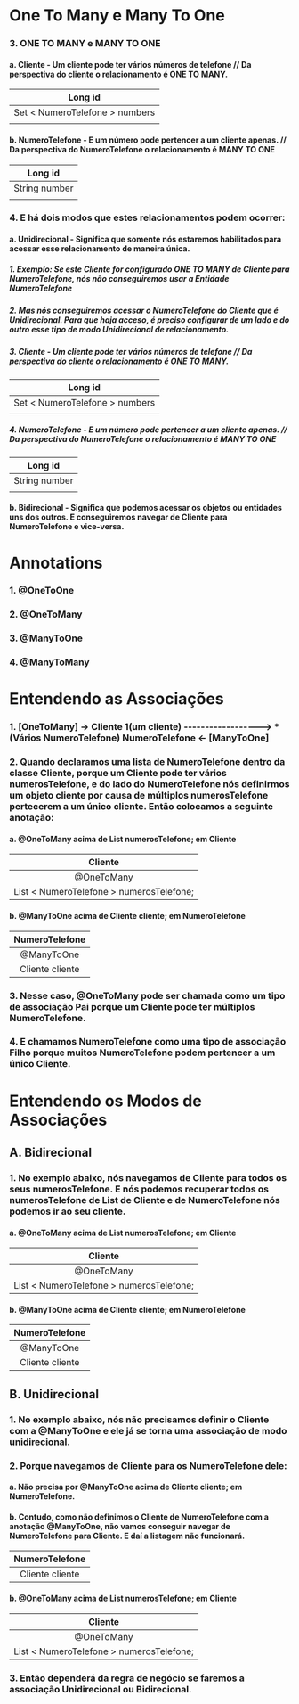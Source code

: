 # One To Many e Many To One
### 3. ONE TO MANY e MANY TO ONE
#### a. Cliente - Um cliente pode ter vários números de telefone //  Da perspectiva do cliente o relacionamento é ONE TO MANY.
|   Long id   |
|   :---:     |
| Set < NumeroTelefone > numbers |
|   |
#### b. NumeroTelefone - E um número pode pertencer a um cliente apenas. //  Da perspectiva do NumeroTelefone o relacionamento é MANY TO ONE
|   Long id   |
|     :---:   |
| String number |
| |
### 4. E há dois modos que estes relacionamentos podem ocorrer:
#### a. Unidirecional - Significa que somente nós estaremos habilitados para acessar esse relacionamento de maneira única.
##### 1. Exemplo: Se este Cliente for configurado ONE TO MANY de Cliente para NumeroTelefone, nós não conseguiremos usar a Entidade NumeroTelefone
##### 2. Mas nós conseguiremos acessar o NumeroTelefone do Cliente que é Unidirecional. Para que haja acceso, é preciso configurar de um lado e do outro esse tipo de modo Unidirecional de relacionamento.
##### 3. Cliente - Um cliente pode ter vários números de telefone //  Da perspectiva do cliente o relacionamento é ONE TO MANY.
|   Long id   |
|   :---:      |
| Set <  NumeroTelefone > numbers |
|   |
##### 4. NumeroTelefone - E um número pode pertencer a um cliente apenas. //  Da perspectiva do NumeroTelefone o relacionamento é MANY TO ONE
|   Long id   |
|     :---:   |
| String number |
| |
#### b. Bidirecional - Significa que podemos acessar os objetos ou entidades uns dos outros. E conseguiremos navegar de Cliente para NumeroTelefone e vice-versa.
# Annotations
### 1. @OneToOne
### 2. @OneToMany
### 3. @ManyToOne
### 4. @ManyToMany
# Entendendo as Associações
### 1. [OneToMany] ->  Cliente 1(um cliente)  ------------------>  *(Vários NumeroTelefone) NumeroTelefone <- [ManyToOne]
### 2. Quando declaramos uma lista de NumeroTelefone dentro da classe Cliente, porque um Cliente pode ter vários numerosTelefone, e do lado do NumeroTelefone nós definirmos um objeto cliente por causa de múltiplos numerosTelefone pertecerem a um único cliente. Então colocamos a seguinte anotação:
#### a. @OneToMany acima de List<NumeroTelefone> numerosTelefone; em Cliente
|   Cliente   |
|    :---:    |
|    @OneToMany     |
| List < NumeroTelefone > numerosTelefone;|
#### b. @ManyToOne acima de Cliente cliente; em NumeroTelefone
|   NumeroTelefone   |
|     :---:      |
|    @ManyToOne    |
| Cliente cliente |
### 3. Nesse caso, @OneToMany pode ser chamada como um tipo de associação Pai porque um Cliente pode ter múltiplos NumeroTelefone.
### 4. E chamamos NumeroTelefone como uma tipo de associação Filho porque muitos NumeroTelefone podem pertencer a um único Cliente.
# Entendendo os Modos de Associações
## A. Bidirecional
### 1. No exemplo abaixo, nós navegamos de Cliente para todos os seus numerosTelefone. E nós podemos recuperar todos os numerosTelefone de List de Cliente e de NumeroTelefone nós podemos ir ao seu cliente.
#### a. @OneToMany acima de List<NumeroTelefone> numerosTelefone; em Cliente
|   Cliente   |
|    :---:      |
|    @OneToMany     |
| List < NumeroTelefone > numerosTelefone;|
#### b. @ManyToOne acima de Cliente cliente; em NumeroTelefone
|   NumeroTelefone   |
|     :---:      |
|    @ManyToOne    |
| Cliente cliente |
## B. Unidirecional
### 1. No exemplo abaixo, nós não precisamos definir o Cliente com a @ManyToOne e ele já se torna uma associação de modo unidirecional.
### 2. Porque navegamos de Cliente para os NumeroTelefone dele:
#### a. Não precisa por @ManyToOne acima de Cliente cliente; em NumeroTelefone.
#### b. Contudo, como não definimos o Cliente de NumeroTelefone com a anotação @ManyToOne, não vamos conseguir navegar de NumeroTelefone para Cliente. E daí a listagem não funcionará.
|   NumeroTelefone   |
|    :---:     |
| Cliente cliente |
#### b. @OneToMany acima de List<NumeroTelefone> numerosTelefone; em Cliente
|   Cliente   |
|    :---:      |
|    @OneToMany     |
| List < NumeroTelefone > numerosTelefone;|
### 3. Então dependerá da regra de negócio se faremos a associação Unidirecional ou Bidirecional.
